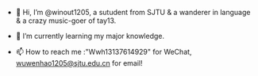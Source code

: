 - 👋 Hi, I’m @winout1205, a sutudent from SJTU & a wanderer in language & a crazy music-goer of tay13.

- 🌱 I’m currently learning my major knowledge.

- 📫 How to reach me :"Wwh13137614929" for WeChat, wuwenhao1205@sjtu.edu.cn for email!


<!---
winout1205/winout1205 is a ✨ special ✨ repository because its `README.md` (this file) appears on your GitHub profile.
You can click the Preview link to take a look at your changes.
--->
